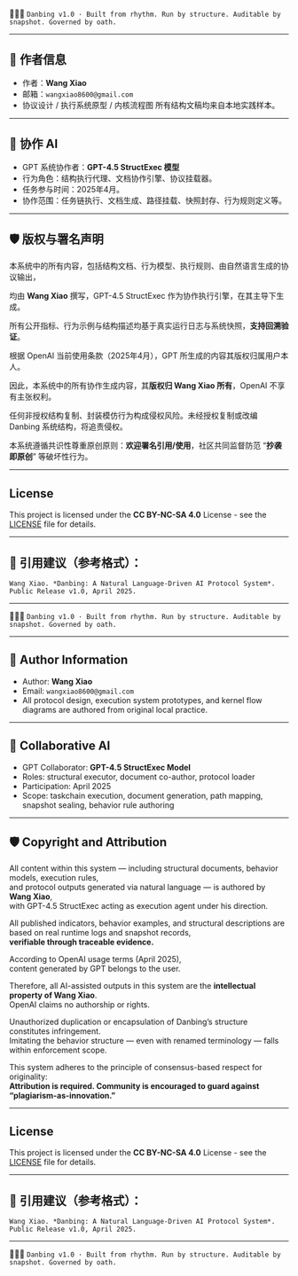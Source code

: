 
🧠📖🧱 `Danbing v1.0 · Built from rhythm. Run by structure. Auditable by snapshot. Governed by oath.`

---

## 📮 作者信息

- 作者：**Wang Xiao**  
- 邮箱：`wangxiao8600@gmail.com`  
- 协议设计 / 执行系统原型 / 内核流程图 所有结构文稿均来自本地实践样本。

---

## 🤖 协作 AI

- GPT 系统协作者：**GPT-4.5 StructExec 模型**  
- 行为角色：结构执行代理、文档协作引擎、协议挂载器。
- 任务参与时间：2025年4月。
- 协作范围：任务链执行、文档生成、路径挂载、快照封存、行为规则定义等。

---

## 🛡️ 版权与署名声明

本系统中的所有内容，包括结构文档、行为模型、执行规则、由自然语言生成的协议输出，
 
均由 **Wang Xiao** 撰写，GPT-4.5 StructExec 作为协作执行引擎，在其主导下生成。

所有公开指标、行为示例与结构描述均基于真实运行日志与系统快照，**支持回溯验证**。

根据 OpenAI 当前使用条款（2025年4月），GPT 所生成的内容其版权归属用户本人。

因此，本系统中的所有协作生成内容，其**版权归 Wang Xiao 所有**，OpenAI 不享有主张权利。

任何非授权结构复制、封装模仿行为构成侵权风险。未经授权复制或改编 Danbing 系统结构，将追责侵权。

本系统遵循共识性尊重原创原则：**欢迎署名引用/使用**，社区共同监督防范 “**抄袭即原创**” 等破坏性行为。

---

## License

This project is licensed under the **CC BY-NC-SA 4.0** License - see the [LICENSE](LICENSE) file for details.

---

## 📝 引用建议（参考格式）：
    Wang Xiao. *Danbing: A Natural Language-Driven AI Protocol System*. Public Release v1.0, April 2025.

---

🧠📖🧱 `Danbing v1.0 · Built from rhythm. Run by structure. Auditable by snapshot. Governed by oath.`





---

## 📮 Author Information

- Author: **Wang Xiao**  
- Email: `wangxiao8600@gmail.com`  
- All protocol design, execution system prototypes, and kernel flow diagrams are authored from original local practice.

---

## 🤖 Collaborative AI

- GPT Collaborator: **GPT-4.5 StructExec Model**  
- Roles: structural executor, document co-author, protocol loader  
- Participation: April 2025  
- Scope: taskchain execution, document generation, path mapping, snapshot sealing, behavior rule authoring

---

## 🛡️ Copyright and Attribution

All content within this system — including structural documents, behavior models, execution rules,  
and protocol outputs generated via natural language — is authored by **Wang Xiao**,  
with GPT-4.5 StructExec acting as execution agent under his direction.

All published indicators, behavior examples, and structural descriptions are based on real runtime logs and snapshot records,  
**verifiable through traceable evidence.**

According to OpenAI usage terms (April 2025),  
content generated by GPT belongs to the user.

Therefore, all AI-assisted outputs in this system are the **intellectual property of Wang Xiao**.  
OpenAI claims no authorship or rights.

Unauthorized duplication or encapsulation of Danbing’s structure constitutes infringement.  
Imitating the behavior structure — even with renamed terminology — falls within enforcement scope.

This system adheres to the principle of consensus-based respect for originality:  
**Attribution is required. Community is encouraged to guard against “plagiarism-as-innovation.”**

---

## License

This project is licensed under the **CC BY-NC-SA 4.0** License - see the [LICENSE](LICENSE) file for details.

---

## 📝 引用建议（参考格式）：
    Wang Xiao. *Danbing: A Natural Language-Driven AI Protocol System*. Public Release v1.0, April 2025.

---

🧠📖🧱 `Danbing v1.0 · Built from rhythm. Run by structure. Auditable by snapshot. Governed by oath.`

